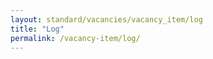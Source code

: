 ```yaml
---
layout: standard/vacancies/vacancy_item/log
title: "Log"
permalink: /vacancy-item/log/
---
```


<!--- This child document initializes the page in Jekyll. -->